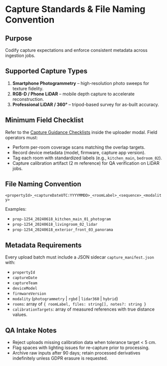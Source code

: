 # Capture Standards & File Naming Convention

## Purpose
Codify capture expectations and enforce consistent metadata across ingestion jobs.

## Supported Capture Types
1. **Smartphone Photogrammetry** – high-resolution photo sweeps for texture fidelity.
2. **RGB-D / Phone LiDAR** – mobile depth capture to accelerate reconstruction.
3. **Professional LiDAR / 360°** – tripod-based survey for as-built accuracy.

## Minimum Field Checklist
Refer to the [Capture Guidance Checklists](./capture-guidance.md) inside the uploader modal. Field operators must:
- Perform per-room coverage scans matching the overlap targets.
- Record device metadata (model, firmware, capture app version).
- Tag each room with standardized labels (e.g., `kitchen_main`, `bedroom_02`).
- Capture calibration artifact (2 m reference) for QA verification on LiDAR jobs.

## File Naming Convention
`<propertyId>_<captureDateUTC:YYYYMMDD>_<roomLabel>_<sequence>_<modality>`

Examples:
- `prop-1254_20240618_kitchen_main_01_photogram`
- `prop-1254_20240618_livingroom_02_lidar`
- `prop-1254_20240618_exterior_front_03_panorama`

## Metadata Requirements
Every upload batch must include a JSON sidecar `capture_manifest.json` with:
- `propertyId`
- `captureDate`
- `captureTeam`
- `deviceModel`
- `firmwareVersion`
- `modality` (`photogrammetry` | `rgbd` | `lidar360` | `hybrid`)
- `rooms`: array of `{ roomLabel, files: string[], notes?: string }`
- `calibrationTargets`: array of measured references with true distance values.

## QA Intake Notes
- Reject uploads missing calibration data when tolerance target < 5 cm.
- Flag spaces with lighting issues for re-capture prior to processing.
- Archive raw inputs after 90 days; retain processed derivatives indefinitely unless GDPR erasure is requested.
